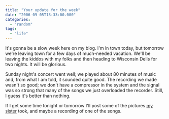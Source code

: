 ```yaml
---
title: "Your update for the week"
date: "2006-09-05T13:33:00.000"
categories: 
  - "random"
tags: 
  - "life"
---
```


It's gonna be a slow week here on my blog. I'm in town today, but tomorrow we're leaving town for a few days of much-needed vacation. We'll be leaving the kiddos with my folks and then heading to Wisconsin Dells for two nights. It will be glorious.

Sunday night's concert went well; we played about 80 minutes of music and, from what I am told, it sounded quite good. The recording we made wasn't so good; we don't have a compressor in the system and the signal was so strong that many of the songs we just overloaded the recorder. Still, I guess it's better than nothing.

If I get some time tonight or tomorrow I'll post some of the pictures [my sister](http://thehubbs.net/rebecca/) took, and maybe a recording of one of the songs.
